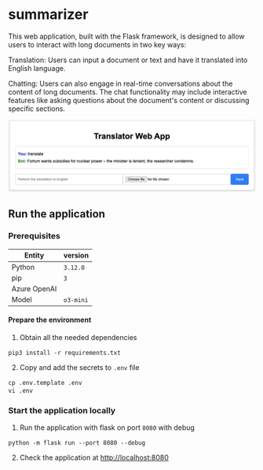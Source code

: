 # summarizer

This web application, built with the Flask framework, is designed to allow users to interact with long documents in two key ways:

Translation: Users can input a document or text and have it translated into English language.

Chatting: Users can also engage in real-time conversations about the content of long documents. The chat functionality may include interactive features like asking questions about the document's content or discussing specific sections.

![App preview](./app_preview.png)

## Run the application

### Prerequisites

|Entity|version|
|------|-------|
|Python|`3.12.0`|
|pip   |`3`    |
|Azure OpenAI||
|Model|`o3-mini`|

#### Prepare the environment
1. Obtain all the needed dependencies
```
pip3 install -r requirements.txt
```
2. Copy and add the secrets to `.env` file
```
cp .env.template .env
vi .env
```

### Start the application locally
1. Run the application with flask on port `8080` with debug
```
python -m flask run --port 8080 --debug
```

2. Check the application at [http://localhost:8080](http://localhost:8080)
